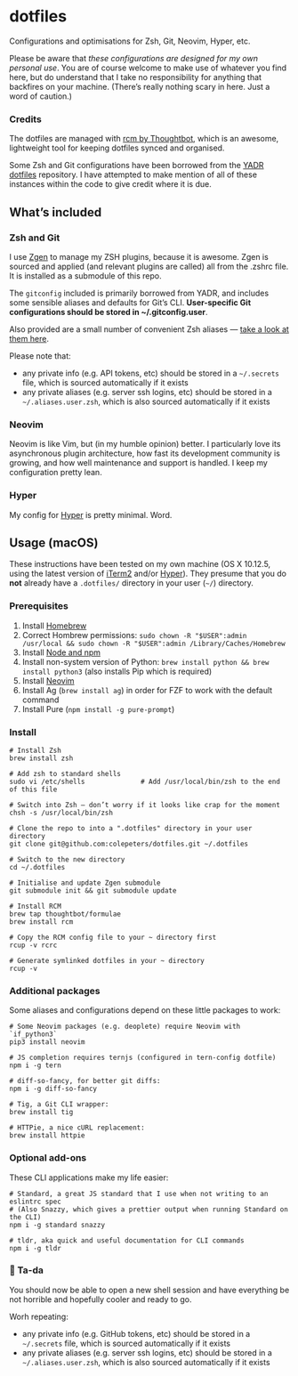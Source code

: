 dotfiles
============

Configurations and optimisations for Zsh, Git, Neovim, Hyper, etc.

Please be aware that _these configurations are designed for my own personal use_. You are of course welcome to make use of whatever you find here, but do understand that I take no responsibility for anything that backfires on your machine. (There’s really nothing scary in here. Just a word of caution.)

### Credits
The dotfiles are managed with [rcm by Thoughtbot](https://github.com/thoughtbot/rcm), which is an awesome, lightweight tool for keeping dotfiles synced and organised.

Some Zsh and Git configurations have been borrowed from the [YADR dotfiles](https://github.com/skwp/dotfiles) repository. I have attempted to make mention of all of these instances within the code to give credit where it is due.

## What’s included

### Zsh and Git
I use [Zgen](https://github.com/zsh-users/antigen) to manage my ZSH plugins, because it is awesome. Zgen is sourced and applied (and relevant plugins are called) all from the .zshrc file. It is installed as a submodule of this repo.

The `gitconfig` included is primarily borrowed from YADR, and includes some sensible aliases and defaults for Git’s CLI. **User-specific Git configurations should be stored in ~/.gitconfig.user**.

Also provided are a small number of convenient Zsh aliases — [take a look at them here](https://github.com/colepeters/dotfiles/blob/master/aliases.zsh).

Please note that:
- any private info (e.g. API tokens, etc) should be stored in a `~/.secrets` file, which is sourced automatically if it exists
- any private aliases (e.g. server ssh logins, etc) should be stored in a `~/.aliases.user.zsh`, which is also sourced automatically if it exists

### Neovim
Neovim is like Vim, but (in my humble opinion) better. I particularly love its asynchronous plugin architecture, how fast its development community is growing, and how well maintenance and support is handled. I keep my configuration pretty lean.

### Hyper
My config for [Hyper](//hyper.is) is pretty minimal. Word.

## Usage (macOS)
These instructions have been tested on my own machine (OS X 10.12.5, using the latest version of [iTerm2](https://www.iterm2.com/) and/or [Hyper](https://hyper.is)). They presume that you do **not** already have a `.dotfiles/` directory in your user (`~/`) directory.

### Prerequisites

1. Install [Homebrew](http://brew.sh/)
1. Correct Hombrew permissions: `sudo chown -R "$USER":admin /usr/local && sudo chown -R "$USER":admin /Library/Caches/Homebrew`
1. Install [Node and npm](https://nodejs.org/en/)
1. Install non-system version of Python: `brew install python && brew install python3` (also installs Pip which is required)
1. Install [Neovim](https://neovim.io)
1. Install Ag (`brew install ag`) in order for FZF to work with the default command
1. Install Pure (`npm install -g pure-prompt`)

### Install

```shell
# Install Zsh
brew install zsh

# Add zsh to standard shells
sudo vi /etc/shells              # Add /usr/local/bin/zsh to the end of this file

# Switch into Zsh — don’t worry if it looks like crap for the moment
chsh -s /usr/local/bin/zsh

# Clone the repo to into a ".dotfiles" directory in your user directory
git clone git@github.com:colepeters/dotfiles.git ~/.dotfiles

# Switch to the new directory
cd ~/.dotfiles

# Initialise and update Zgen submodule
git submodule init && git submodule update

# Install RCM
brew tap thoughtbot/formulae
brew install rcm

# Copy the RCM config file to your ~ directory first
rcup -v rcrc

# Generate symlinked dotfiles in your ~ directory
rcup -v
```

### Additional packages
Some aliases and configurations depend on these little packages to work:

```shell
# Some Neovim packages (e.g. deoplete) require Neovim with `if_python3`
pip3 install neovim

# JS completion requires ternjs (configured in tern-config dotfile)
npm i -g tern

# diff-so-fancy, for better git diffs:
npm i -g diff-so-fancy

# Tig, a Git CLI wrapper:
brew install tig

# HTTPie, a nice cURL replacement:
brew install httpie
```

### Optional add-ons
These CLI applications make my life easier:

```shell
# Standard, a great JS standard that I use when not writing to an eslintrc spec
# (Also Snazzy, which gives a prettier output when running Standard on the CLI)
npm i -g standard snazzy

# tldr, aka quick and useful documentation for CLI commands
npm i -g tldr
```

### 🎉 Ta-da
You should now be able to open a new shell session and have everything be not horrible and hopefully cooler and ready to go.

Worh repeating:
- any private info (e.g. GitHub tokens, etc) should be stored in a `~/.secrets` file, which is sourced automatically if it exists
- any private aliases (e.g. server ssh logins, etc) should be stored in a `~/.aliases.user.zsh`, which is also sourced automatically if it exists
